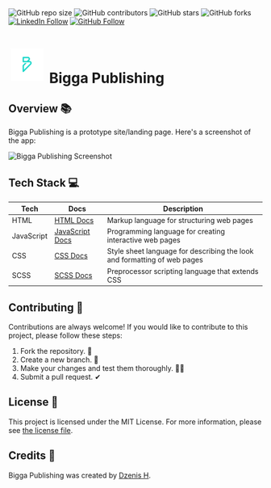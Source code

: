##

![GitHub repo size](https://img.shields.io/github/repo-size/dzenis-h/bigga-publishing)
![GitHub contributors](https://img.shields.io/github/contributors/dzenis-h/bigga-publishing)
![GitHub stars](https://img.shields.io/github/stars/dzenis-h/bigga-publishing?style=social)
![GitHub forks](https://img.shields.io/github/forks/dzenis-h/bigga-publishing?style=social)
[![LinkedIn Follow](https://img.shields.io/badge/-Follow-blue?style=social&logo=linkedin&link=https://www.linkedin.com/in/dzenis-h/)](https://www.linkedin.com/in/dzenis-h/)
[![GitHub Follow](https://img.shields.io/badge/-Follow-black?style=social&logo=github&link=https://github.com/dzenis-h)](https://github.com/dzenis-h)

# <img src="https://raw.githubusercontent.com/dzenis-h/bigga-publishing/master/img/bigga_logo.png" width="64" height="64" style="padding:5px"> Bigga Publishing 

## Overview 📚
Bigga Publishing is a prototype site/landing page. Here's a screenshot of the app:

![Bigga Publishing Screenshot](https://drive.google.com/uc?export=view&id=1xm6XaQnFehIahARdrPeYzwIBZRrrRstD)

## Tech Stack 💻

| Tech | Docs | Description |
|------|------|-------------|
| HTML | [HTML Docs](https://developer.mozilla.org/en-US/docs/Web/HTML) | Markup language for structuring web pages |
| JavaScript | [JavaScript Docs](https://developer.mozilla.org/en-US/docs/Web/JavaScript) | Programming language for creating interactive web pages |
| CSS | [CSS Docs](https://developer.mozilla.org/en-US/docs/Web/CSS) | Style sheet language for describing the look and formatting of web pages |
| SCSS | [SCSS Docs](https://sass-lang.com/documentation/syntax) | Preprocessor scripting language that extends CSS |

## Contributing 🤝
Contributions are always welcome! If you would like to contribute to this project, please follow these steps:
1. Fork the repository. 🍴
2. Create a new branch. 🌵
3. Make your changes and test them thoroughly. 👨‍💻
4. Submit a pull request. ✔

## License 📜
This project is licensed under the MIT License. For more information, please see [the license file](https://docs.google.com/document/d/11WK7tVoTFRMcWCuGZQCRWxEsDUEJ_6ArtfV-NjWcBCU/edit?usp=sharing).

## Credits 👏
Bigga Publishing was created by [Dzenis H](https://www.dzenis).
